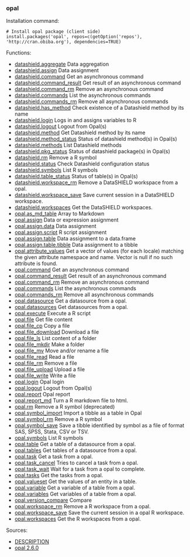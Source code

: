 ### opal

Installation command:

	# Install opal package (client side)
	install.packages('opal', repos=c(getOption('repos'), 'http://cran.obiba.org'), dependencies=TRUE)

Functions:


* [datashield.aggregate](datashield.aggregate.html) Data aggregation
* [datashield.assign](datashield.assign.html) Data assignment
* [datashield.command](datashield.command.html) Get an asynchronous command
* [datashield.command_result](datashield.command_result.html) Get result of an asynchronous command
* [datashield.command_rm](datashield.command_rm.html) Remove an asynchronous command
* [datashield.commands](datashield.commands.html) List the asynchronous commands
* [datashield.commands_rm](datashield.commands_rm.html) Remove all asynchronous commands
* [datashield.has_method](datashield.has_method.html) Check existence of a Datashield method by its name
* [datashield.login](datashield.login.html) Logs in and assigns variables to R
* [datashield.logout](datashield.logout.html) Logout from Opal(s)
* [datashield.method](datashield.method.html) Get Datashield method by its name
* [datashield.method_status](datashield.method_status.html) Status of datashield method(s) in Opal(s)
* [datashield.methods](datashield.methods.html) List Datashield methods
* [datashield.pkg_status](datashield.pkg_status.html) Status of datashield package(s) in Opal(s)
* [datashield.rm](datashield.rm.html) Remove a R symbol
* [datashield.status](datashield.status.html) Check Datashield configuration status
* [datashield.symbols](datashield.symbols.html) List R symbols
* [datashield.table_status](datashield.table_status.html) Status of table(s) in Opal(s)
* [datashield.workspace_rm](datashield.workspace_rm.html) Remove a DataSHIELD workspace from a opal.
* [datashield.workspace_save](datashield.workspace_save.html) Save current session in a DataSHIELD workspace.
* [datashield.workspaces](datashield.workspaces.html) Get the DataSHIELD workspaces.
* [opal.as_md_table](opal.as_md_table.html) Array to Markdown
* [opal.assign](opal.assign.html) Data or expression assignment
* [opal.assign.data](opal.assign.data.html) Data assignment
* [opal.assign.script](opal.assign.script.html) R script assignment
* [opal.assign.table](opal.assign.table.html) Data assignment to a data.frame
* [opal.assign.table.tibble](opal.assign.table.tibble.html) Data assignment to a tibble
* [opal.attribute_values](opal.attribute_values.html) Get a vector of values (for each locale) matching the given attribute namespace and name. Vector is null if no such attribute is found.
* [opal.command](opal.command.html) Get an asynchronous command
* [opal.command_result](opal.command_result.html) Get result of an asynchronous command
* [opal.command_rm](opal.command_rm.html) Remove an asynchronous command
* [opal.commands](opal.commands.html) List the asynchronous commands
* [opal.commands_rm](opal.commands_rm.html) Remove all asynchronous commands
* [opal.datasource](opal.datasource.html) Get a datasource from a opal.
* [opal.datasources](opal.datasources.html) Get datasources from a opal.
* [opal.execute](opal.execute.html) Execute a R script
* [opal.file](opal.file.html) Get file content
* [opal.file_cp](opal.file_cp.html) Copy a file
* [opal.file_download](opal.file_download.html) Download a file
* [opal.file_ls](opal.file_ls.html) List content of a folder
* [opal.file_mkdir](opal.file_mkdir.html) Make a folder
* [opal.file_mv](opal.file_mv.html) Move and/or rename a file
* [opal.file_read](opal.file_read.html) Read a file
* [opal.file_rm](opal.file_rm.html) Remove a file
* [opal.file_upload](opal.file_upload.html) Upload a file
* [opal.file_write](opal.file_write.html) Write a file
* [opal.login](opal.login.html) Opal login
* [opal.logout](opal.logout.html) Logout from Opal(s)
* [opal.report](opal.report.html) Opal report
* [opal.report_md](opal.report_md.html) Turn a R markdown file to html.
* [opal.rm](opal.rm.html) Remove a R symbol (deprecated)
* [opal.symbol_import](opal.symbol_import.html) Import a tibble as a table in Opal
* [opal.symbol_rm](opal.symbol_rm.html) Remove a R symbol
* [opal.symbol_save](opal.symbol_save.html) Save a tibble identified by symbol as a file of format SAS, SPSS, Stata, CSV or TSV.
* [opal.symbols](opal.symbols.html) List R symbols
* [opal.table](opal.table.html) Get a table of a datasource from a opal.
* [opal.tables](opal.tables.html) Get tables of a datasource from a opal.
* [opal.task](opal.task.html) Get a task from a opal.
* [opal.task_cancel](opal.task_cancel.html) Tries to cancel a task from a opal.
* [opal.task_wait](opal.task_wait.html) Wait for a task from a opal to complete.
* [opal.tasks](opal.tasks.html) Get the tasks from a opal.
* [opal.valueset](opal.valueset.html) Get the values of an entity in a table.
* [opal.variable](opal.variable.html) Get a variable of a table from a opal.
* [opal.variables](opal.variables.html) Get variables of a table from a opal.
* [opal.version_compare](opal.version_compare.html) Compare
* [opal.workspace_rm](opal.workspace_rm.html) Remove a R workspace from a opal.
* [opal.workspace_save](opal.workspace_save.html) Save the current session in a opal R workspace.
* [opal.workspaces](opal.workspaces.html) Get the R workspaces from a opal.

Sources:

* [DESCRIPTION](https://raw.github.com/datashield/opal/2.6.0/DESCRIPTION)
* [opal 2.6.0](https://github.com/datashield/opal/tree/2.6.0)

